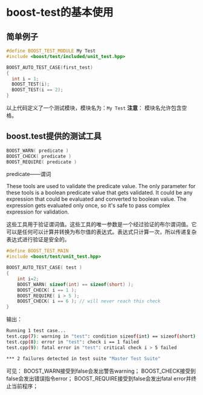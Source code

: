 # boost-test的基本使用

## 简单例子

```cpp
#define BOOST_TEST_MODULE My Test
#include <boost/test/included/unit_test.hpp>

BOOST_AUTO_TEST_CASE(first_test)
{
  int i = 1;
  BOOST_TEST(i);
  BOOST_TEST(i == 2);
}
```

以上代码定义了一个测试模块，模块名为：`My Test`
**注意**：
模块名允许包含空格。

## boost.test提供的测试工具

```cpp
BOOST_WARN( predicate )
BOOST_CHECK( predicate )
BOOST_REQUIRE( predicate )
```

predicate——谓词

These tools are used to validate the predicate value. The only parameter for these tools is a boolean predicate value that gets validated. It could be any expression that could be evaluated and converted to boolean value. The expression gets evaluated only once, so it's safe to pass complex expression for validation.

这些工具用于验证谓词值。这些工具的唯一参数是一个经过验证的布尔谓词值。它可以是任何可以计算并转换为布尔值的表达式。表达式只计算一次，所以传递复杂表达式进行验证是安全的。

```cpp
#define BOOST_TEST_MAIN
#include <boost/test/unit_test.hpp>

BOOST_AUTO_TEST_CASE( test )
{
    int i=2;
    BOOST_WARN( sizeof(int) == sizeof(short) );
    BOOST_CHECK( i == 1 );
    BOOST_REQUIRE( i > 5 );
    BOOST_CHECK( i == 6 ); // will never reach this check
}
```

输出：
```bash
Running 1 test case...
test.cpp(7): warning in "test": condition sizeof(int) == sizeof(short) is not satisfied
test.cpp(8): error in "test": check i == 1 failed
test.cpp(9): fatal error in "test": critical check i > 5 failed

*** 2 failures detected in test suite "Master Test Suite"
```

可见：
BOOST_WARN接受到false会发出警告warning；
BOOST_CHECK接受到false会发出错误指令error；
BOOST_REQUIRE接受到false会发出fatal error并终止当前程序；
